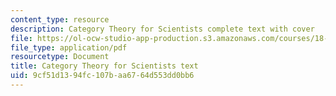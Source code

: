 ```yaml
---
content_type: resource
description: Category Theory for Scientists complete text with cover
file: https://ol-ocw-studio-app-production.s3.amazonaws.com/courses/18-s996-category-theory-for-scientists-spring-2013/9cf51d1394fc107baa6764d553dd0bb6_MIT18_S996S13_textbook.pdf
file_type: application/pdf
resourcetype: Document
title: Category Theory for Scientists text
uid: 9cf51d13-94fc-107b-aa67-64d553dd0bb6
---
```


